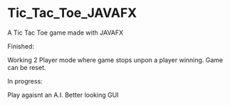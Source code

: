 # Tic_Tac_Toe_JAVAFX


A Tic Tac Toe game made with JAVAFX

Finished: 

Working 2 Player mode where game stops unpon a player winning. 
Game can be reset.

In progress:

Play agaisnt an A.I. 
Better looking GUI


